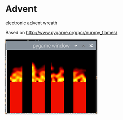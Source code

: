 # Advent
electronic advent wreath

Based on http://www.pygame.org/pcr/numpy_flames/

![](https://github.com/barthm1/Advent/blob/master/advent.png)

